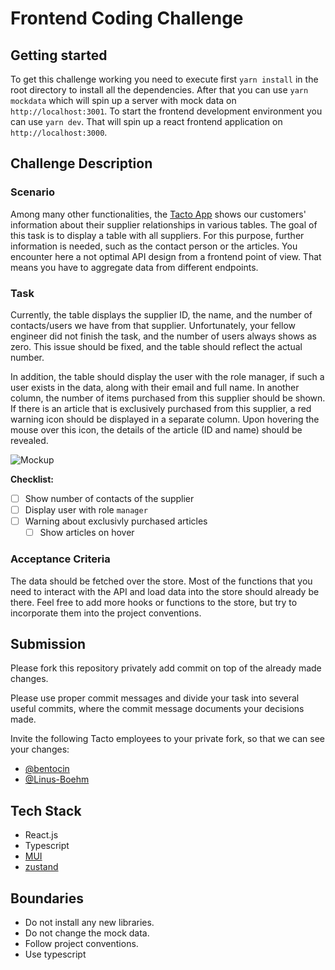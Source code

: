 # Frontend Coding Challenge

## Getting started

To get this challenge working you need to execute first `yarn install` in the
root directory to install all the dependencies. After that you can use
`yarn mockdata` which will spin up a server with mock data on
`http://localhost:3001`. To start the frontend development environment you can
use `yarn dev`. That will spin up a react frontend application on
`http://localhost:3000`.

## Challenge Description

### Scenario

Among many other functionalities, the [Tacto App](https://tacto.ai) shows our
customers' information about their supplier relationships in various tables. The
goal of this task is to display a table with all suppliers. For this purpose,
further information is needed, such as the contact person or the articles. You
encounter here a not optimal API design from a frontend point of view. That
means you have to aggregate data from different endpoints.

### Task

Currently, the table displays the supplier ID, the name, and the number of
contacts/users we have from that supplier. Unfortunately, your fellow engineer
did not finish the task, and the number of users always shows as zero. This
issue should be fixed, and the table should reflect the actual number.

In addition, the table should display the user with the role manager, if such a
user exists in the data, along with their email and full name. In another
column, the number of items purchased from this supplier should be shown. If
there is an article that is exclusively purchased from this supplier, a red
warning icon should be displayed in a separate column. Upon hovering the mouse
over this icon, the details of the article (ID and name) should be revealed.

![Mockup](/docs/images/mockup.jpg)

**Checklist:**

- [ ] Show number of contacts of the supplier
- [ ] Display user with role `manager`
- [ ] Warning about exclusivly purchased articles
  - [ ] Show articles on hover

### Acceptance Criteria

The data should be fetched over the store. Most of the functions that you need
to interact with the API and load data into the store should already be there.
Feel free to add more hooks or functions to the store, but try to incorporate
them into the project conventions.

## Submission

Please fork this repository privately add commit on top of the already made
changes.

Please use proper commit messages and divide your task into several useful
commits, where the commit message documents your decisions made.

Invite the following Tacto employees to your private fork, so that we can see
your changes:

- [@bentocin](https://github.com/bentocin)
- [@Linus-Boehm](https://github.com/Linus-Boehm)

## Tech Stack

- React.js
- Typescript
- [MUI](https://mui.com/material-ui/getting-started/installation/)
- [zustand](https://github.com/pmndrs/zustand)

## Boundaries

- Do not install any new libraries.
- Do not change the mock data.
- Follow project conventions.
- Use typescript
